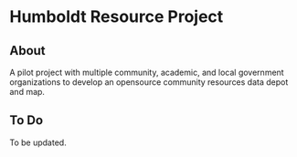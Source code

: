 # Humboldt Resource Project

## About

A pilot project with multiple community, academic, and local government organizations to develop an opensource community resources data depot and map.

## To Do

To be updated.